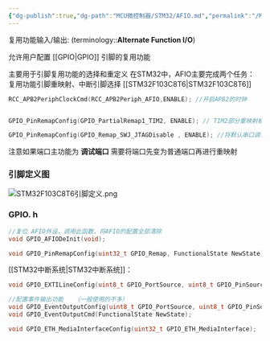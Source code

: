 ```yaml
---
{"dg-publish":true,"dg-path":"MCU微控制器/STM32/AFIO.md","permalink":"/MCU微控制器/STM32/AFIO/","dgPassFrontmatter":true,"noteIcon":"","created":"2025-08-02T10:36:26.360+08:00","updated":"2025-08-28T21:53:12.520+08:00"}
---
```


复用功能输入/输出: (terminology::**Alternate Function I/O**)

允许用户配置 [[GPIO\|GPIO]] 引脚的复用功能

主要用于引脚复用功能的选择和重定义
在STM32中，AFIO主要完成两个任务：复用功能引脚重映射、中断引脚选择
[[STM32F103C8T6\|STM32F103C8T6]]

```C
RCC_APB2PeriphClockCmd(RCC_APB2Periph_AFIO,ENABLE); //开启APB2的时钟   


GPIO_PinRemapConfig(GPIO_PartialRemap1_TIM2, ENABLE); // TIM2部分重映射模式1，PA15映射为TIM2_CH1

GPIO_PinRemapConfig(GPIO_Remap_SWJ_JTAGDisable , ENABLE); //将默认串口调试端口变为GPIO 普通引脚
```

注意如果端口主功能为 **调试端口**
需要将端口先变为普通端口再进行重映射 

### 引脚定义图
![STM32F103C8T6引脚定义.png](/img/user/Functional%20files/Photo%20Resources/STM32F103C8T6%E5%BC%95%E8%84%9A%E5%AE%9A%E4%B9%89.png)

### GPIO. h
```C
//复位 AFIO外设，调用此函数，将AFIO的配置全部清除
void GPIO_AFIODeInit(void);
```

```C
void GPIO_PinRemapConfig(uint32_t GPIO_Remap, FunctionalState NewState);  //引脚重映射
```



[[STM32中断系统\|STM32中断系统]]：
```C
void GPIO_EXTILineConfig(uint8_t GPIO_PortSource, uint8_t GPIO_PinSource); // 外部中断选择，配置数据选择器来选择想要的中断引脚
```


```C
//配置事件输出功能   （一般使用的不多）
void GPIO_EventOutputConfig(uint8_t GPIO_PortSource, uint8_t GPIO_PinSource);
void GPIO_EventOutputCmd(FunctionalState NewState);
```


```C
void GPIO_ETH_MediaInterfaceConfig(uint32_t GPIO_ETH_MediaInterface);  //以太网设备
```

